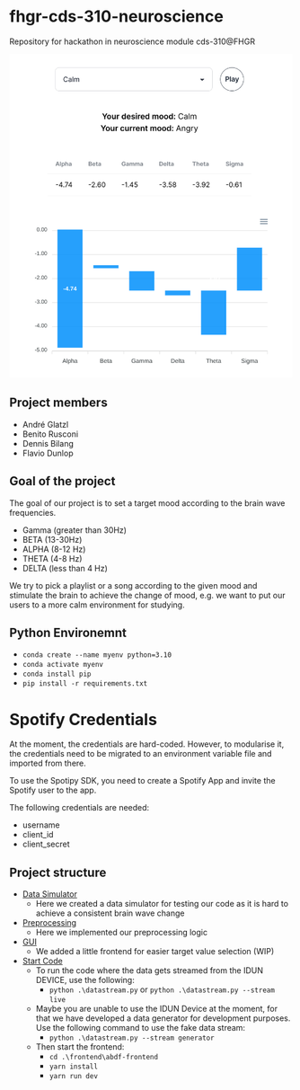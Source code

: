 # fhgr-cds-310-neuroscience
Repository for hackathon in neuroscience module cds-310@FHGR

![Showcase](showcase.png "Showcase")

## Project members
- André Glatzl
- Benito Rusconi
- Dennis Bilang
- Flavio Dunlop

## Goal of the project
The goal of our project is to set a target mood according to the brain wave frequencies.
- Gamma (greater than 30Hz)
- BETA (13-30Hz)
- ALPHA (8-12 Hz)
- THETA (4-8 Hz)
- DELTA (less than 4 Hz)

We try to pick a playlist or a song according to the given mood and stimulate the brain to achieve the change of mood, e.g. we want to put our users to a more calm environment for studying.

## Python Environemnt
- ``conda create --name myenv python=3.10``
- ``conda activate myenv``
- ``conda install pip``
- ``pip install -r requirements.txt``

# Spotify Credentials

At the moment, the credentials are hard-coded. However, to modularise it, the credentials need to be migrated to an environment variable file and imported from there.

To use the Spotipy SDK, you need to create a Spotify App and invite the Spotify user to the app.

The following credentials are needed:

 - username
 - client_id
 - client_secret

## Project structure
- [Data Simulator](./random_data_generator.py)
    - Here we created a data simulator for testing our code as it is hard to achieve a consistent brain wave change
- [Preprocessing](./preprocessing.py)
    - Here we implemented our preprocessing logic
- [GUI](./frontend/abdf-frontend)
    - We added a little frontend for easier target value selection (WIP)
- [Start Code](./)
    - To run the code where the data gets streamed from the IDUN DEVICE, use the following:
        - ``python .\datastream.py`` or ``python .\datastream.py --stream live``
    - Maybe you are unable to use the IDUN Device at the moment, for that we have developed a data generator for development purposes. Use the following command to use the fake data stream:
        - ``python .\datastream.py --stream generator``
    - Then start the frontend:
        - ``cd .\frontend\abdf-frontend``
        - ``yarn install``
        - ``yarn run dev``
